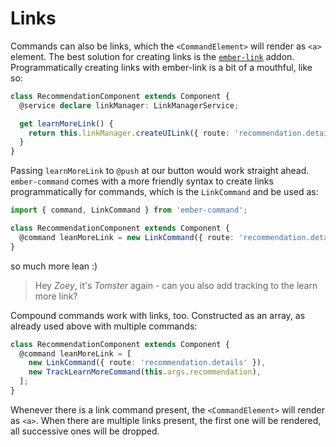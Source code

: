 # Links

Commands can also be links, which the `<CommandElement>` will render as `<a>`
element. The best solution for creating links is the
[`ember-link`](https://github.com/buschtoens/ember-link) addon.
Programmatically creating links with ember-link is a bit of a
mouthful, like so:

```ts
class RecommendationComponent extends Component {
  @service declare linkManager: LinkManagerService;

  get learnMoreLink() {
    return this.linkManager.createUILink({ route: 'recommendation.details' });
  }
}
```

Passing `learnMoreLink` to `@push` at our button would work straight ahead.
`ember-command` comes with a more friendly syntax to create links
programmatically for commands, which is the `LinkCommand` and be used as:

```ts
import { command, LinkCommand } from 'ember-command';

class RecommendationComponent extends Component {
  @command leanMoreLink = new LinkCommand({ route: 'recommendation.details' });
}
```

so much more lean :)

> Hey _Zoey_, it's _Tomster_ again - can you also add tracking to the learn more
> link?

Compound commands work with links, too. Constructed as an array, as already used
above with multiple commands:

```ts
class RecommendationComponent extends Component {
  @command leanMoreLink = [
    new LinkCommand({ route: 'recommendation.details' }),
    new TrackLearnMoreCommand(this.args.recommendation),
  ];
}
```

Whenever there is a link command present, the `<CommandElement>` will render as
`<a>`. When there are multiple links present, the first one will be rendered,
all successive ones will be dropped.
